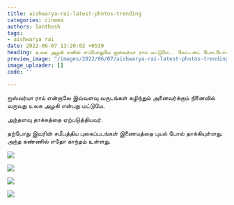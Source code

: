 ```yaml
---
title: aishwarya-rai-latest-photos-trending
categories: cinema
authors: Santhosh
tags:
- aishwarya rai
date: 2022-06-07 13:20:02 +0530
heading: உலக அழகி எனில் எப்போதுமே ஐஸ்வர்யா ராய் மட்டுமே.. லேட்டஸ்ட் போட்டோஸ் வைரல்..!
preview_image: "/images/2022/06/07/aishwarya-rai-latest-photos-trending-jpg.jpeg"
image_uploader: []
code: ''

---
```

ஐஸ்வர்யா ராய் என்றாலே இவ்வளவு வருடங்கள் கழிந்தும் அனைவர்க்கும் நினைவில் வருவது உலக அழகி என்பது மட்டுமே.

அந்தளவு தாக்கத்தை ஏற்படுத்தியவர்.

தற்போது இவரின் சமீபத்திய புகைப்படங்கள் இணையத்தை புயல் போல் தாக்கியுள்ளது. அந்த கண்ணில் எதோ காந்தம் உள்ளது.

![](/images/2022/06/07/aishwarya-rai-3-jpg.jpeg)

![](/images/2022/06/07/aishwarya-rai-1-jpg.jpeg)

![](/images/2022/06/07/aishwarya-rai-2-jpg.jpeg)

![](/images/2022/06/07/aishwarya-rai-4-jpg.jpeg)
